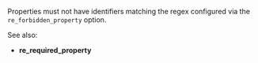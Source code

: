 Properties must not have identifiers matching the regex configured via the
`re_forbidden_property` option.

See also:
- **re_required_property**
